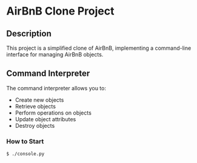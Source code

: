 # AirBnB Clone Project

## Description
This project is a simplified clone of AirBnB, implementing a command-line interface for managing AirBnB objects.

## Command Interpreter
The command interpreter allows you to:
* Create new objects
* Retrieve objects
* Perform operations on objects
* Update object attributes
* Destroy objects

### How to Start
```bash
$ ./console.py
